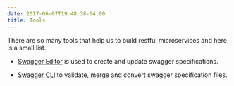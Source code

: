 ```yaml
---
date: 2017-06-07T19:48:38-04:00
title: Tools
---
```


There are so many tools that help us to build restful microservices and here is a small list.

* [Swagger Editor](https://networknt.github.io/light-rest-4j/tool/swagger-editor/) is used to create and update swagger specifications.

* [Swagger CLI](https://networknt.github.io/light-rest-4j/tool/swagger-cli/) to validate, merge and convert swagger specification files.


